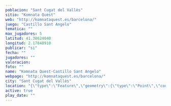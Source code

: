```yaml
---
poblacion: "Sant Cugat del Vallès"
sitio: "Komnata Quest"
web: "http://komnataquest.es/barcelona/"
juego: "Castillo Sant Angelo"
tematica: ""
max_jugadores: 5
latitud: 41.38624040
longitud: 2.17848910
publicar: "si"
fecha: ""
jugadores: ""
valoracion: 
foto: ""
name: "Komnata Quest-Castillo Sant Angelo"
webpage: "http://komnataquest.es/barcelona/"
city: "Sant Cugat del Vallès"
location: "{\"type\":\"Feature\",\"geometry\":{\"type\":\"Point\",\"coordinates\":[\"41,38624040\",\"2,17848910\"]}}"
active: true
play_date: ""
---
```

